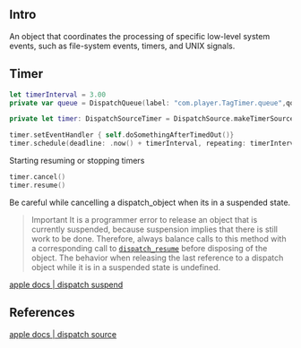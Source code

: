 

## Intro

An object that coordinates the processing of specific low-level system events, such as file-system events, timers, and UNIX signals.


## Timer



```swift
let timerInterval = 3.00
private var queue = DispatchQueue(label: "com.player.TagTimer.queue",qos: .utility)

private let timer: DispatchSourceTimer = DispatchSource.makeTimerSource(queue: self.queue)

timer.setEventHandler { self.doSomethingAfterTimedOut()}
timer.schedule(deadline: .now() + timerInterval, repeating: timerInterval)
```

Starting resuming or stopping timers

```swift
timer.cancel()
timer.resume()
```

Be careful while cancelling a dispatch_object when its in a suspended state.

> Important
> It is a programmer error to release an object that is currently suspended, because suspension implies that there is still work to be done. Therefore, always balance calls to this method with a corresponding call to [`dispatch_resume`](https://developer.apple.com/documentation/dispatch/1452929-dispatch_resume) before disposing of the object. The behavior when releasing the last reference to a dispatch object while it is in a suspended state is undefined.

[apple docs | dispatch suspend](https://developer.apple.com/documentation/dispatch/1452801-dispatch_suspend)

## References


[apple docs | dispatch source](https://developer.apple.com/documentation/dispatch/dispatchsource)
